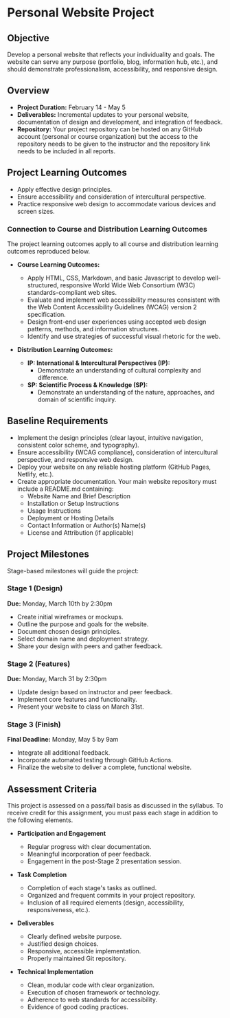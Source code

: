 # Personal Website Project

## Objective

Develop a personal website that reflects your individuality and goals. The website can serve any purpose (portfolio, blog, information hub, etc.), and should demonstrate professionalism, accessibility, and responsive design.

## Overview

- **Project Duration:** February 14 - May 5
- **Deliverables:** Incremental updates to your personal website, documentation of design and development, and integration of feedback.  
- **Repository:** Your project repository can be hosted on any GitHub account (personal or course organization) but the access to the repository needs to be given to the instructor and the repository link needs to be included in all reports.

## Project Learning Outcomes

- Apply effective design principles.  
- Ensure accessibility and consideration of intercultural perspective.  
- Practice responsive web design to accommodate various devices and screen sizes.  

### Connection to Course and Distribution Learning Outcomes

The project learning outcomes apply to all course and distribution learning outcomes reproduced below.

- **Course Learning Outcomes:**
  - Apply HTML, CSS, Markdown, and basic Javascript to develop well-structured, responsive World Wide Web Consortium (W3C) standards-compliant web sites.
  - Evaluate and implement web accessibility measures consistent with the Web Content Accessibility Guidelines (WCAG) version 2 specification.
  - Design front-end user experiences using accepted web design patterns, methods, and information structures.
  - Identify and use strategies of successful visual rhetoric for the web.

- **Distribution Learning Outcomes:**
  - **IP: International & Intercultural Perspectives (IP):**
    - Demonstrate an understanding of cultural complexity and difference.
  - **SP: Scientific Process & Knowledge (SP):**
    - Demonstrate an understanding of the nature, approaches, and domain of scientific inquiry.

## Baseline Requirements

- Implement the design principles (clear layout, intuitive navigation, consistent color scheme, and typography).
- Ensure accessibility (WCAG compliance), consideration of intercultural perspective, and responsive web design.
- Deploy your website on any reliable hosting platform (GitHub Pages, Netlify, etc.).
- Create appropriate documentation. Your main website repository must include a README.md containing:
  - Website Name and Brief Description
  - Installation or Setup Instructions
  - Usage Instructions
  - Deployment or Hosting Details
  - Contact Information or Author(s) Name(s)
  - License and Attribution (if applicable)

## Project Milestones

Stage-based milestones will guide the project:

### Stage 1 (Design)  
**Due:** Monday, March 10th by 2:30pm
- Create initial wireframes or mockups.  
- Outline the purpose and goals for the website.  
- Document chosen design principles.  
- Select domain name and deployment strategy.
- Share your design with peers and gather feedback.

### Stage 2 (Features)  
**Due:** Monday, March 31 by 2:30pm 
- Update design based on instructor and peer feedback.
- Implement core features and functionality.  
- Present your website to class on March 31st.

### Stage 3 (Finish)  
**Final Deadline:** Monday, May 5 by 9am  
- Integrate all additional feedback.  
- Incorporate automated testing through GitHub Actions.
- Finalize the website to deliver a complete, functional website.

## Assessment Criteria

This project is assessed on a pass/fail basis as discussed in the syllabus. To receive credit for this assignment, you must pass each stage in addition to the following elements. 

- **Participation and Engagement**  
  - Regular progress with clear documentation.  
  - Meaningful incorporation of peer feedback.  
  - Engagement in the post-Stage 2 presentation session.

- **Task Completion**  
  - Completion of each stage's tasks as outlined.  
  - Organized and frequent commits in your project repository.  
  - Inclusion of all required elements (design, accessibility, responsiveness, etc.).

- **Deliverables**  
  - Clearly defined website purpose.  
  - Justified design choices.  
  - Responsive, accessible implementation.  
  - Properly maintained Git repository.

- **Technical Implementation**  
  - Clean, modular code with clear organization.  
  - Execution of chosen framework or technology.  
  - Adherence to web standards for accessibility.  
  - Evidence of good coding practices.
